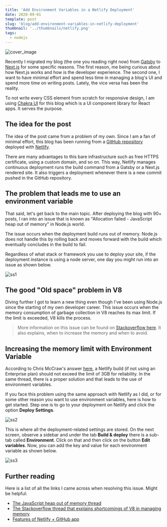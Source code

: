 ```yaml
---
title: 'Add Environment Variables in a Netlify Deployment'
date: 2020-09-01
template: post
slug: 'blog/add-environment-variables-in-netlify-deployment'
thumbnail: '../thumbnails/netlify.png'
tags:
  - nodejs
---
```


![cover_image](https://i.imgur.com/SX2uERE.png)

Recently I migrated my blog (the one you reading right now) from [Gatsby](https://www.gatsbyjs.com/) to [Next.js](https://nextjs.org/) for some specific reasons. The first reason, me being curious about how Next.js works and how is the developer experience. The second one, I want to have minimal effort and spend less time in managing a blog's UI and spend more time on writing posts. Lately, the vice versa has been the reality.

To not write every CSS element from scratch for responsive design, I am using [Chakra UI](https://blog.logrocket.com/how-to-create-forms-with-chakra-ui-in-react-apps/) for this blog which is a UI component library for React apps. It serves the purpose.

## The idea for the post

The idea of the post came from a problem of my own. Since I am a fan of minimal effort, this blog has been running from a [GitHub repository](https://github.com/amandeepmittal/amanhimself.dev) deployed with [Netlify](https://www.netlify.com/).

There are many advantages to this bare infrastructure such as free HTTPS certificate, using a custom domain, and so on. This way, Netlify manages continuous deployment runs the build command from a Gatsby or a Next.js rendered site. It also triggers a deployment whenever there is a new commit pushed in the GitHub repository.

## The problem that leads me to use an environment variable

That said, let's get back to the main topic. After deploying the blog with 90+ posts, I ran into an issue that is known as "Allocation failed - JavaScript heap out of memory" in Node.js world.

The issue occurs when the deployment build runs out of memory. Node.js does not handle this by rolling back and moves forward with the build which eventually concludes in the build to fail.

Regardless of what stack or framework you use to deploy your site, if the deployment instance is using a node server, one day you might run into an issue as shown below.

![ss1](https://i.imgur.com/heymZ2D.png)

## The good "Old space" problem in V8

Diving further I got to learn a new thing even though I've been using Node.js since the starting of my own developer career. This issue occurs when the memory consumption of garbage collection in V8 reaches its max limit. If the limit is exceeded, V8 kills the process.

> More information on this issue can be found on [Stackoverflow here](https://stackoverflow.com/questions/48387040/nodejs-recommended-max-old-space-size/48392705). It also explains, when to increase the memory and when to avoid.

## Increasing the memory limit with Environment Variable

According to Chris McCraw's answer [here](https://community.netlify.com/t/fatal-error-call-and-retry-last-allocation-failed-javascript-heap-out-of-memory/1840/4), a Netlify build (if not using an Enterprise plan) should not exceed the limit of 3GB for reliability. In the same thread, there is a proper solution and that leads to the use of environment variables.

If you face this problem using the same approach with Netlify as I did, or for some other reason you want to use environment variables, here is how to get started. Step one is to go to your deployment on Netlify and click the option **Deploy Settings**.

![ss2](https://i.imgur.com/qjEP2pR.png)

This is where all the deployment-related settings are stored. On the next screen, observe a sidebar and under the tab **Build & deploy** there is a sub-tab called **Environment**. Click on that and then click on the button **Edit variables**. Now, you can add the key and value for each environment variable as shown below.

![ss3](https://i.imgur.com/5NKWri1.png)

## Further reading

Here is a list of all the links I came across when resolving this issue. Might be helpful:

- [The JavaScript heap out of memory thread](https://community.netlify.com/t/fatal-error-call-and-retry-last-allocation-failed-javascript-heap-out-of-memory/1840/4)
- [The Stackoverflow thread that explains shortcomings of V8 in managing memory](https://stackoverflow.com/questions/48387040/nodejs-recommended-max-old-space-size/48392705)
- [Features of Netlify + GitHub app](https://github.com/apps/netlify)
